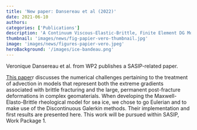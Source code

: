 ```yaml
---
title: 'New paper: Dansereau et al (2022)'
date: 2021-06-10
authors:
categories: ['Publications']
description: 'A Continuum Viscous-Elastic-Brittle, Finite Element DG Model for the Fracture and Drift of Sea Ice'
thumbnail: 'images/news/fig-papier-vero-thumbnail.jpg'
image: 'images/news/figures-papier-vero.jpeg'
heroBackground: '/images/ice-bandeau.png'
---
```


Veronique Dansereau et al. from WP2 publishes a SASIP-related paper.

[This paper](https://link.springer.com/chapter/10.1007/978-3-030-64514-4_8)r discusses the numerical challenges pertaining to the treatment of advection in models that represent both the extreme gradients associated with brittle fracturing and the large, permanent post-fracture deformations in complex geomaterials. When developing the Maxwell-Elasto-Brittle rheological model for sea ice, we chose to go Eulerian and to make use of the Discontinuous Galerkin methods. Their implementation and first results are presented here. This work will be pursued within SASIP, Work Package 1.



